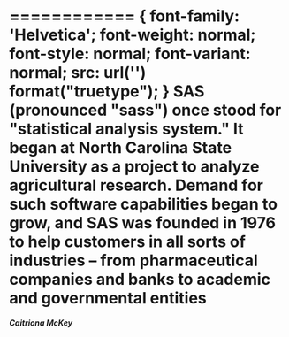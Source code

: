 
============
{
  font-family: 'Helvetica';
  font-weight: normal;
  font-style: normal;
  font-variant: normal;
  src: url('<?php echo $fontfile; ?>') format("truetype");
}
SAS (pronounced "sass") once stood for "statistical analysis system." It began at North Carolina State University as a project to analyze agricultural research. Demand for such software capabilities began to grow, and SAS was founded in 1976 to help customers in all sorts of industries – from pharmaceutical companies and banks to academic and governmental entities
===================
***Caitriona McKey***
